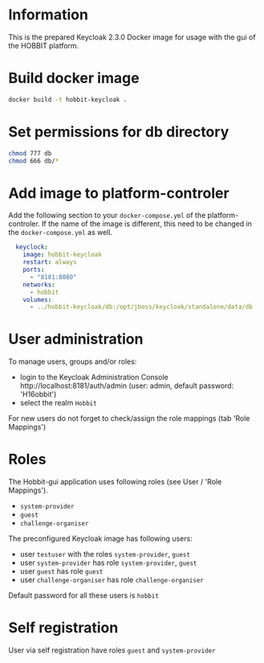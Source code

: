 # Information

This is the prepared Keycloak 2.3.0 Docker image for usage with the gui of the HOBBIT platform.

# Build docker image

```bash
docker build -t hobbit-keycloak .
```

# Set permissions for db directory
```bash
chmod 777 db
chmod 666 db/*
```

# Add image to platform-controler
Add the following section to your `docker-compose.yml` of the platform-controler.
If the name of the image is different, this need to be changed in the  `docker-compose.yml` as well.
```yaml
  keyclock:
    image: hobbit-keycloak
    restart: always
    ports:
      - "8181:8080"
    networks:
      - hobbit
    volumes:
      - ../hobbit-keycloak/db:/opt/jboss/keycloak/standalone/data/db
```

# User administration
To manage users, groups and/or roles:
- login to the Keycloak Administration Console http://localhost:8181/auth/admin (user: admin, default password: 'H16obbit')
- select the realm `Hobbit`

For new users do not forget to check/assign the role mappings (tab 'Role Mappings')

# Roles
The Hobbit-gui application uses following roles (see User / 'Role Mappings').
- `system-provider`
- `guest`
- `challenge-organiser`

The preconfigured Keycloak image has following users:
- user `testuser` with the roles `system-provider`, `guest`
- user `system-provider` has role `system-provider`, `guest`
- user `guest` has role `guest`
- user `challenge-organiser` has role `challenge-organiser`

Default password for all these users is `hobbit`

# Self registration
User via self registration have roles `guest` and `system-provider`


